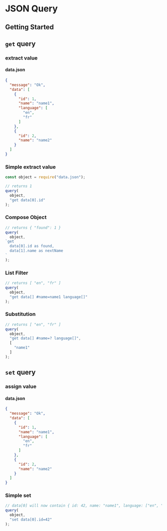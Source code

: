 # JSON Query

## Getting Started

## `get` query

### extract value

#### data.json
```json
{
  "message": "Ok",
  "data": [
    {
      "id": 1,
      "name": "name1",
      "language": [
        "en",
        "fr"
      ]
    },
    {
      "id": 2,
      "name": "name2"
    }
  ]
}
```

### Simple extract value 
```js
const object = require("data.json");

// returns 1
query(
  object,
  "get data[0].id"
);
```

### Compose Object
```js
// returns { "found": 1 }
query(
  object,
`get
  data[0].id as found,
  data[1].name as nextName
`
);
```

### List Filter
```js
// returns [ "en", "fr" ]
query(
  object,
  "get data[] #name=name1 language[]"
);
```

### Substitution
```js
// returns [ "en", "fr" ]
query(
  object,
  "get data[] #name=? language[]",
  [
    "name1"
  ]
);
```

## `set` query

### assign value

#### data.json
```json
{
  "message": "Ok",
  "data": [
    {
      "id": 1,
      "name": "name1",
      "language": [
        "en",
        "fr"
      ]
    },
    {
      "id": 2,
      "name": "name2"
    }
  ]
}
```

### Simple set
```js
// data[0] will now contain { id: 42, name: "name1", language: ["en", "fr"]}
query(
  object,
  "set data[0].id=42"
);
```